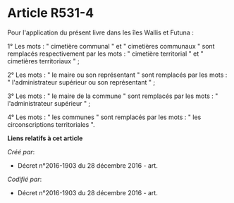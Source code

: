 # Article R531-4

Pour l'application du présent livre dans les îles Wallis et Futuna :

1° Les mots : " cimetière communal " et " cimetières communaux " sont remplacés respectivement par les mots : " cimetière
territorial " et " cimetières territoriaux " ;

2° Les mots : " le maire ou son représentant " sont remplacés par les mots : " l'administrateur supérieur ou son représentant
" ;

3° Les mots : " le maire de la commune " sont remplacés par les mots : " l'administrateur supérieur " ;

4° Les mots : " les communes " sont remplacés par les mots : " les circonscriptions territoriales ".

**Liens relatifs à cet article**

_Créé par_:

  - Décret n°2016-1903 du 28 décembre 2016 - art.

_Codifié par_:

  - Décret n°2016-1903 du 28 décembre 2016 - art.
